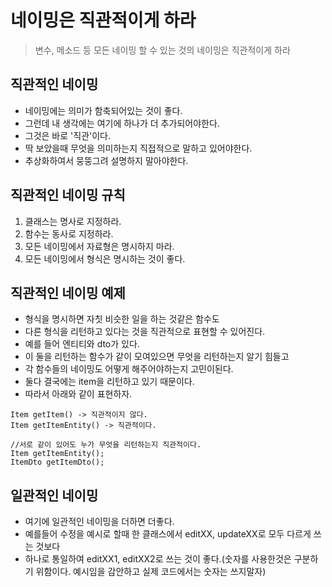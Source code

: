 # 네이밍은 직관적이게 하라
> 변수, 메소드 등 모든 네이밍 할 수 있는 것의 네이밍은 직관적이게 하라

## 직관적인 네이밍
* 네이밍에는 의미가 함축되어있는 것이 좋다.
* 그런데 내 생각에는 여기에 하나가 더 추가되어야한다.
* 그것은 바로 '직관'이다.
* 딱 보았을때 무엇을 의미하는지 직접적으로 말하고 있어야한다.
* 추상화하여서 뭉뚱그려 설명하지 말아야한다.

## 직관적인 네이밍 규칙
1. 클래스는 명사로 지정하라.
2. 함수는 동사로 지정하라.
3. 모든 네이밍에서 자료형은 명시하지 마라.
4. 모든 네이밍에서 형식은 명시하는 것이 좋다.

## 직관적인 네이밍 예제
* 형식을 명시하면 자칫 비슷한 일을 하는 것같은 함수도
* 다른 형식을 리턴하고 있다는 것을 직관적으로 표현할 수 있어진다.
* 예를 들어 엔티티와 dto가 있다.
* 이 둘을 리턴하는 함수가 같이 모여있으면 무엇을 리턴하는지 알기 힘들고
* 각 함수들의 네이밍도 어떻게 해주어야하는지 고민이된다.
* 둘다 결국에는 item을 리턴하고 있기 때문이다.
* 따라서 아래와 같이 표현하자.
```
Item getItem() -> 직관적이지 않다.
Item getItemEntity() -> 직관적이다.

//서로 같이 있어도 누가 무엇을 리턴하는지 직관적이다.
Item getItemEntity();
ItemDto getItemDto();
```

## 일관적인 네이밍
* 여기에 일관적인 네이밍을 더하면 더좋다.
* 예를들어 수정을 예시로 할때 한 클래스에서 editXX, updateXX로 모두 다르게 쓰는 것보다
* 하나로 통일하여 editXX1, editXX2로 쓰는 것이 좋다.(숫자를 사용한것은 구분하기 위함이다. 예시임을 감안하고 실제 코드에서는 숫자는 쓰지말자)
